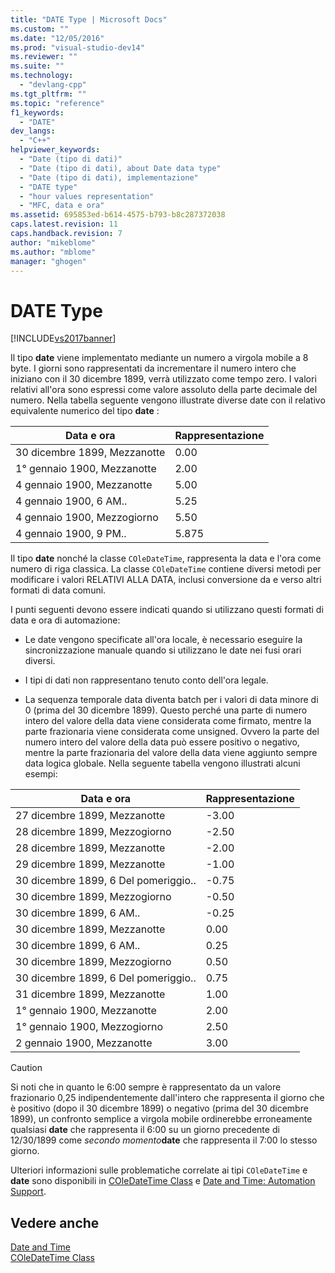 ```yaml
---
title: "DATE Type | Microsoft Docs"
ms.custom: ""
ms.date: "12/05/2016"
ms.prod: "visual-studio-dev14"
ms.reviewer: ""
ms.suite: ""
ms.technology: 
  - "devlang-cpp"
ms.tgt_pltfrm: ""
ms.topic: "reference"
f1_keywords: 
  - "DATE"
dev_langs: 
  - "C++"
helpviewer_keywords: 
  - "Date (tipo di dati)"
  - "Date (tipo di dati), about Date data type"
  - "Date (tipo di dati), implementazione"
  - "DATE type"
  - "hour values representation"
  - "MFC, data e ora"
ms.assetid: 695853ed-b614-4575-b793-b8c287372038
caps.latest.revision: 11
caps.handback.revision: 7
author: "mikeblome"
ms.author: "mblome"
manager: "ghogen"
---
```

# DATE Type
[!INCLUDE[vs2017banner](../assembler/inline/includes/vs2017banner.md)]

Il tipo **date** viene implementato mediante un numero a virgola mobile a 8 byte.  I giorni sono rappresentati da incrementare il numero intero che iniziano con il 30 dicembre 1899, verrà utilizzato come tempo zero.  I valori relativi all'ora sono espressi come valore assoluto della parte decimale del numero.  Nella tabella seguente vengono illustrate diverse date con il relativo equivalente numerico del tipo **date** :  
  
|Data e ora|Rappresentazione|  
|----------------|----------------------|  
|30 dicembre 1899, Mezzanotte|0.00|  
|1° gennaio 1900, Mezzanotte|2.00|  
|4 gennaio 1900, Mezzanotte|5.00|  
|4 gennaio 1900, 6 AM..|5.25|  
|4 gennaio 1900, Mezzogiorno|5.50|  
|4 gennaio 1900, 9 PM..|5.875|  
  
 Il tipo **date** nonché la classe `COleDateTime`, rappresenta la data e l'ora come numero di riga classica.  La classe `COleDateTime` contiene diversi metodi per modificare i valori RELATIVI ALLA DATA, inclusi conversione da e verso altri formati di data comuni.  
  
 I punti seguenti devono essere indicati quando si utilizzano questi formati di data e ora di automazione:  
  
-   Le date vengono specificate all'ora locale, è necessario eseguire la sincronizzazione manuale quando si utilizzano le date nei fusi orari diversi.  
  
-   I tipi di dati non rappresentano tenuto conto dell'ora legale.  
  
-   La sequenza temporale data diventa batch per i valori di data minore di 0 \(prima del 30 dicembre 1899\).  Questo perché una parte di numero intero del valore della data viene considerata come firmato, mentre la parte frazionaria viene considerata come unsigned.  Ovvero la parte del numero intero del valore della data può essere positivo o negativo, mentre la parte frazionaria del valore della data viene aggiunto sempre data logica globale.  Nella seguente tabella vengono illustrati alcuni esempi:  
  
|Data e ora|Rappresentazione|  
|----------------|----------------------|  
|27 dicembre 1899, Mezzanotte|\-3.00|  
|28 dicembre 1899, Mezzogiorno|\-2.50|  
|28 dicembre 1899, Mezzanotte|\-2.00|  
|29 dicembre 1899, Mezzanotte|\-1.00|  
|30 dicembre 1899, 6 Del pomeriggio..|\-0.75|  
|30 dicembre 1899, Mezzogiorno|\-0.50|  
|30 dicembre 1899, 6 AM..|\-0.25|  
|30 dicembre 1899, Mezzanotte|0.00|  
|30 dicembre 1899, 6 AM..|0.25|  
|30 dicembre 1899, Mezzogiorno|0.50|  
|30 dicembre 1899, 6 Del pomeriggio..|0.75|  
|31 dicembre 1899, Mezzanotte|1.00|  
|1° gennaio 1900, Mezzanotte|2.00|  
|1° gennaio 1900, Mezzogiorno|2.50|  
|2 gennaio 1900, Mezzanotte|3.00|  
  
> [!CAUTION]
>  Si noti che in quanto le 6:00 sempre è rappresentato da un valore frazionario 0,25 indipendentemente dall'intero che rappresenta il giorno che è positivo \(dopo il 30 dicembre 1899\) o negativo \(prima del 30 dicembre 1899\), un confronto semplice a virgola mobile ordinerebbe erroneamente qualsiasi **date** che rappresenta il 6:00 su un giorno precedente di 12\/30\/1899 come *secondo momento***date** che rappresenta il 7:00 lo stesso giorno.  
  
 Ulteriori informazioni sulle problematiche correlate ai tipi `COleDateTime` e **date** sono disponibili in [COleDateTime Class](../atl-mfc-shared/reference/coledatetime-class.md) e [Date and Time: Automation Support](../atl-mfc-shared/date-and-time-automation-support.md).  
  
## Vedere anche  
 [Date and Time](../atl-mfc-shared/date-and-time.md)   
 [COleDateTime Class](../atl-mfc-shared/reference/coledatetime-class.md)